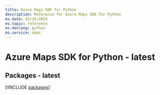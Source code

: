 ```yaml
---
title: Azure Maps SDK for Python
description: Reference for Azure Maps SDK for Python
ms.date: 02/16/2024
ms.topic: reference
ms.devlang: python
ms.service: maps
---
```

# Azure Maps SDK for Python - latest
## Packages - latest
[!INCLUDE [packages](maps-index.md)]